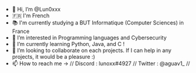 - 👋 Hi, I’m @Lun0xxx
- 🇫🇷 I'm French
- 📚 I'm currently studying a BUT Informatique (Computer Sciences) in France
- 👀 I’m interested in Programming languages and Cybersecurity
- 🌱 I’m currently learning Python, Java, and C !
- 💞️ I’m looking to collaborate on each projects. If I can help in any projects, it would be a pleasure :)
- 📫 How to reach me -> // Discord : lunoxx#4927 // Twitter : @aguav1_ //

<!---
Lun0xxx/Lun0xxx is a ✨ special ✨ repository because its `README.md` (this file) appears on your GitHub profile.
You can click the Preview link to take a look at your changes.
--->
